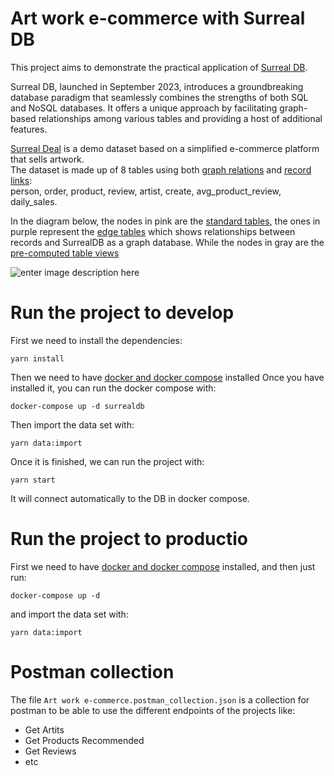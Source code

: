 # Art work e-commerce with Surreal DB
This project aims to demonstrate the practical application of [Surreal DB](https://surrealdb.com/).

Surreal DB, launched in September 2023, introduces a groundbreaking database paradigm that seamlessly combines the strengths of both SQL and NoSQL databases. It offers a unique approach by facilitating graph-based relationships among various tables and providing a host of additional features.

[Surreal Deal](https://drive.google.com/uc?id=1AlSMBJrncEuqOtbbEXLqtenUb0Z5BjlD&export=download)  is a demo dataset based on a simplified e-commerce platform that sells artwork.  
The dataset is made up of 8 tables using both  [graph relations](https://surrealdb.com/docs/surrealql/statements/relate)  and  [record links](https://surrealdb.com/docs/surrealql/datamodel/records):  
person, order, product, review, artist, create, avg_product_review, daily_sales.

In the diagram below, the nodes in pink are the  [standard tables](https://surrealdb.com/docs/surrealql/statements/define/table), the ones in purple represent the  [edge tables](https://surrealdb.com/docs/surrealql/statements/relate)  which shows relationships between records and SurrealDB as a graph database. While the nodes in gray are the  [pre-computed table views](https://surrealdb.com/docs/surrealql/statements/define/table)

![enter image description here](https://surrealdb.com/static/img/docs/surrealql/surreal-deal-dataset-870a17f5d54faaf495d2e555c2656775.png)

# Run the project to develop
First we need to install the dependencies:

    yarn install

Then we need to have [docker and docker compose](https://www.docker.com/) installed
Once you have installed it, you can run the docker compose with:

    docker-compose up -d surrealdb
Then import the data set with:

    yarn data:import

Once it is finished, we can run the project with:

    yarn start
It will connect automatically to the DB in docker compose.

# Run the project to productio
First we need to have [docker and docker compose](https://www.docker.com/) installed, and then just run:

    docker-compose up -d

and import the data set with:

    yarn data:import

# Postman collection
The file `Art work e-commerce.postman_collection.json` is a collection for postman to be able to use the different endpoints of the projects like:

- Get Artits
- Get Products Recommended
- Get Reviews
- etc
